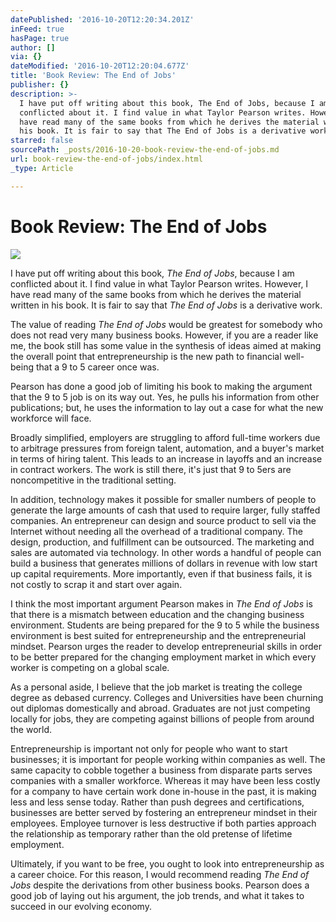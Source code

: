 ```yaml
---
datePublished: '2016-10-20T12:20:34.201Z'
inFeed: true
hasPage: true
author: []
via: {}
dateModified: '2016-10-20T12:20:04.677Z'
title: 'Book Review: The End of Jobs'
publisher: {}
description: >-
  I have put off writing about this book, The End of Jobs, because I am
  conflicted about it. I find value in what Taylor Pearson writes. However, I
  have read many of the same books from which he derives the material written in
  his book. It is fair to say that The End of Jobs is a derivative work.
starred: false
sourcePath: _posts/2016-10-20-book-review-the-end-of-jobs.md
url: book-review-the-end-of-jobs/index.html
_type: Article

---
```

# Book Review: The End of Jobs
![](https://the-grid-user-content.s3-us-west-2.amazonaws.com/535943d7-167d-423d-bd76-249696dbddbf.jpg)

I have put off writing about this book, _The End of Jobs_, because I am conflicted about it. I find value in what Taylor Pearson writes. However, I have read many of the same books from which he derives the material written in his book. It is fair to say that _The End of Jobs_ is a derivative work.

The value of reading _The End of Jobs_ would be greatest for somebody who does not read very many business books. However, if you are a reader like me, the book still has some value in the synthesis of ideas aimed at making the overall point that entrepreneurship is the new path to financial well-being that a 9 to 5 career once was. 

Pearson has done a good job of limiting his book to making the argument that the 9 to 5 job is on its way out. Yes, he pulls his information from other publications; but, he uses the information to lay out a case for what the new workforce will face.

Broadly simplified, employers are struggling to afford full-time workers due to arbitrage pressures from foreign talent, automation, and a buyer's market in terms of hiring talent. This leads to an increase in layoffs and an increase in contract workers. The work is still there, it's just that 9 to 5ers are noncompetitive in the traditional setting. 

In addition, technology makes it possible for smaller numbers of people to generate the large amounts of cash that used to require larger, fully staffed companies. An entrepreneur can design and source product to sell via the Internet without needing all the overhead of a traditional company. The design, production, and fulfillment can be outsourced. The marketing and sales are automated via technology. In other words a handful of people can build a business that generates millions of dollars in revenue with low start up capital requirements. More importantly, even if that business fails, it is not costly to scrap it and start over again. 

I think the most important argument Pearson makes in _The End of Jobs_ is that there is a mismatch between education and the changing business environment. Students are being prepared for the 9 to 5 while the business environment is best suited for entrepreneurship and the entrepreneurial mindset. Pearson urges the reader to develop entrepreneurial skills in order to be better prepared for the changing employment market in which every worker is competing on a global scale. 

As a personal aside, I believe that the job market is treating the college degree as debased currency. Colleges and Universities have been churning out diplomas domestically and abroad. Graduates are not just competing locally for jobs, they are competing against billions of people from around the world. 

Entrepreneurship is important not only for people who want to start businesses; it is important for people working within companies as well. The same capacity to cobble together a business from disparate parts serves companies with a smaller workforce. Whereas it may have been less costly for a company to have certain work done in-house in the past, it is making less and less sense today. Rather than push degrees and certifications, businesses are better served by fostering an entrepreneur mindset in their employees. Employee turnover is less destructive if both parties approach the relationship as temporary rather than the old pretense of lifetime employment. 

Ultimately, if you want to be free, you ought to look into entrepreneurship as a career choice. For this reason, I would recommend reading _The End of Jobs_ despite the derivations from other business books. Pearson does a good job of laying out his argument, the job trends, and what it takes to succeed in our evolving economy.